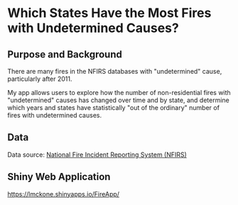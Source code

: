 # Which States Have the Most Fires with Undetermined Causes?


## Purpose and Background

There are many fires in the NFIRS databases with "undetermined" cause, particularly after 2011.

My app allows users to explore how the number of non-residential fires with "undetermined" causes has changed over time and by state, and determine which years and states have statistically "out of the ordinary" number of fires with undetermined causes. 

## Data

Data source: [National Fire Incident Reporting System (NFIRS)](https://www.usfa.fema.gov/data/nfirs/)

## Shiny Web Application

https://lmckone.shinyapps.io/FireApp/
